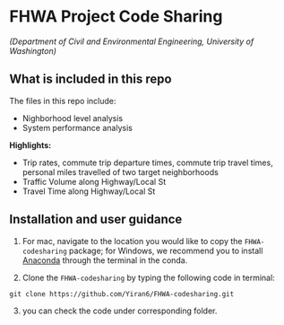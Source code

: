 # FHWA Project Code Sharing

*(Department of Civil and Environmental Engineering, University of Washington)*

## What is included in this repo
The files in this repo include:
- Nighborhood level analysis
- System performance analysis

**Highlights:**
- Trip rates, commute trip departure times, commute trip travel times, personal miles travelled of two target neighborhoods
- Traffic Volume along Highway/Local St
- Travel Time along Highway/Local St

## Installation and user guidance
1. For mac, navigate to the location you would like to copy the `FHWA-codesharing` package; for Windows, we recommend you to install [Anaconda](https://www.anaconda.com/download/#macos) through the terminal in the conda.

2. Clone the `FHWA-codesharing` by typing the following code in terminal:

~~~
git clone https://github.com/Yiran6/FHWA-codesharing.git
~~~

3. you can check the code under corresponding folder.
